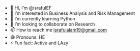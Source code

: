 - 👋 Hi, I’m @israfulEF
- 👀 I’m interested in Business Analysis and Risk Management
- 🌱 I’m currently learning Python
- 💞️ I’m looking to collaborate on Research
- 📫 How to reach me israfulalam19@gmail.com
- 😄 Pronouns: HE
- ⚡ Fun fact: Active and LAzy

<!---
israfulEF/israfulEF is a ✨ special ✨ repository because its `README.md` (this file) appears on your GitHub profile.
You can click the Preview link to take a look at your changes.
--->
